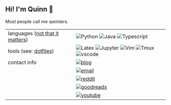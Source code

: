 <h2>Hi! I'm Quinn 👋</h2>
<p>Most people call me qwinters. </p>
<table>
<tr>
<td>
languages (<a href="https://www.reddit.com/r/math/comments/2d8yqn/recommended_programming_languages_for_mathematics/">not that it matters</a>)
</td>
<td>
<img alt="Python" src="https://img.shields.io/badge/-Python-696969?style=flat-square&logo=python&logoColor=FFD43B">
<img alt="Java" src="https://img.shields.io/badge/-Java-696969?style=flat-square&logo=Java&logoColor=FFA500">
<img alt="Typescript" src="https://img.shields.io/badge/-Typescript-696969?style=flat-square&logo=Typescript&logoColor=FFFFFF">
</td>
<tr>
<tr>
<td>
tools (see: <a href="https://github.com/qwinters/dotfiles" alt="dotfiles">dotfiles</a>)
</td>
<td>
<img alt="Latex" src="https://img.shields.io/badge/-LaTeX-696969?style=flat-square&logo=latex&logoColor=5D8AA8">
<img alt="Jupyter" src="https://img.shields.io/badge/-Jupyter-696969?style=flat-square&logo=jupyter&logoColor=FFA500">
<img alt="Vim" src="https://img.shields.io/badge/-Vim-696969?style=flat-square&logo=vim&logoColor=00d700">
<img alt="Tmux" src="https://img.shields.io/badge/-Tmux-696969?style=flat-square&logo=powershell&logoColor=00ffff">
<img alt="vscode" src="https://img.shields.io/badge/-VSCode-696969?style=flat-square&logo=visual-studio-code&logoColor=0078d7">
</td>
</tr>
<tr>
<td>contact info</td>
<td>
<a href="https://qwinters.me">
<img alt="blog" src="https://img.shields.io/badge/Website-qwinters.me-696969?style=flat-square&logo=safari">
</a>
</td>
</tr>
<tr>
<td></td>
<td>
<a href="mailto:email@quinnwinters.dev">
<img alt="email" src="https://img.shields.io/badge/Email-email[at]quinnwinters[dot]dev-696969?style=flat-square&logo=microsoft-outlook&logoColor=0078d7">
</a>
</td>
</tr>
<tr>
<td></td>
<td>
<a href="https://reddit.com/u/quintamoniousmagic">
<img alt="reddit" src="https://img.shields.io/badge/Reddit-quintamoniousmagic-696969?style=flat-square&logo=reddit">
</a>
</td>
</tr>
<tr>
<td></td>
<td>
<a href="https://www.goodreads.com/qwinters">
<img alt="goodreads" src="https://img.shields.io/badge/Goodreads-qwinters-696969?style=flat-square&logo=goodreads&logoColor=ffffff">
</a>
</td>
</tr>
<tr>
<td></td>
<td>
<a href="https://www.youtube.com/channel/UCwDz6CAd8ifNq5CXetSQc4g">
<img alt="youtube" src="https://img.shields.io/badge/YouTube-qwinters-696969?style=flat-square&logo=youtube&logoColor=FF0000">
</a>
</td>
</tr>
</table>
